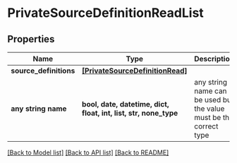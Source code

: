# PrivateSourceDefinitionReadList


## Properties
Name | Type | Description | Notes
------------ | ------------- | ------------- | -------------
**source_definitions** | [**[PrivateSourceDefinitionRead]**](PrivateSourceDefinitionRead.md) |  | 
**any string name** | **bool, date, datetime, dict, float, int, list, str, none_type** | any string name can be used but the value must be the correct type | [optional]

[[Back to Model list]](../README.md#documentation-for-models) [[Back to API list]](../README.md#documentation-for-api-endpoints) [[Back to README]](../README.md)


